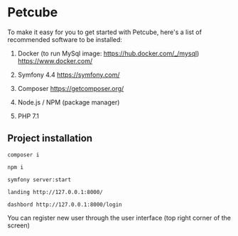 # Petcube

To make it easy for you to get started with Petcube, here's a list of recommended software to be installed:

1. Docker (to run MySql image: https://hub.docker.com/_/mysql) https://www.docker.com/

2. Symfony 4.4 https://symfony.com/

3. Composer https://getcomposer.org/

4. Node.js / NPM (package manager)

5. PHP 7.1

## Project installation

```
composer i

npm i

symfony server:start

landing http://127.0.0.1:8000/

dashbord http://127.0.0.1:8000/login
```

You can register new user through the user interface (top right corner of the screen)